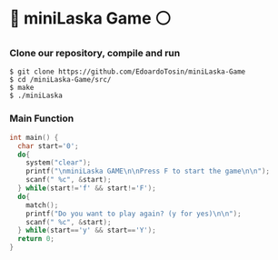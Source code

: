 # :red_circle: miniLaska Game :white_circle:

### Clone our repository, compile and run

```
$ git clone https://github.com/EdoardoTosin/miniLaska-Game
$ cd /miniLaska-Game/src/
$ make
$ ./miniLaska
```

### Main Function
```c
int main() {
  char start='0';
  do{
    system("clear");
    printf("\nminiLaska GAME\n\nPress F to start the game\n\n");
    scanf(" %c", &start);
  } while(start!='f' && start!='F');
  do{
    match();
    printf("Do you want to play again? (y for yes)\n\n");
    scanf(" %c", &start);
  } while(start=='y' && start=='Y');
  return 0;
}
```
